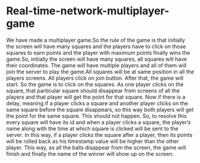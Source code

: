 # Real-time-network-multiplayer-game

We have made a multiplayer game.So the rule of the game is that initially the screen will have many squares and the
players have to click on those squares to earn points and the player with maximum points finally wins the game.So,
initially the screen will have many squares, all squares will have their coordinates. The game will have multiple players
and all of them will join the server to play the game.All squares will be at same position in all the players screens. All
players click on join button. After that, the game will start. So the game is to click on the squares. As one player clicks
on the square, that particular square should disappear from screens of all the players and that player will get the point
for that square. Now if there is a delay, meaning if a player clicks a square and another player clicks on the same square
before the square disappears, so this way both players will get the point for the same square. This should not happen.
So, to resolve this every square will have its id and when a player clicks a square, the player’s name along with the time
at which square is clicked will be sent to the server. In this way, if a player clicks the square after a player, then its
points will be rolled back as his timestamp value will be higher than the other player. This way, as all the balls disappear
from the screen, the game will finish and finally the name of the winner will show up on the screen.